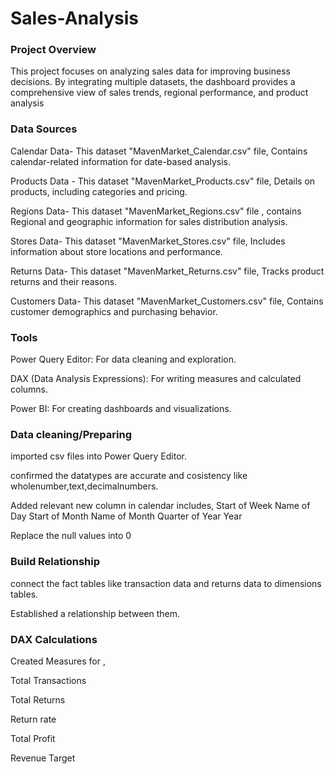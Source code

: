 # Sales-Analysis

### Project Overview

This  project focuses on analyzing sales data  for improving business decisions. By integrating multiple datasets, the dashboard provides a comprehensive view of sales trends, regional performance, and product analysis

### Data Sources

Calendar Data- This dataset  "MavenMarket_Calendar.csv" file, Contains calendar-related information for date-based analysis.

Products Data - This dataset "MavenMarket_Products.csv" file, Details on products, including categories and pricing.

Regions Data- This dataset "MavenMarket_Regions.csv" file , contains Regional and geographic information for sales distribution analysis.

Stores Data- This dataset "MavenMarket_Stores.csv" file, Includes information about store locations and performance.

Returns Data- This dataset "MavenMarket_Returns.csv" file, Tracks product returns and their reasons.

Customers Data- This dataset "MavenMarket_Customers.csv" file, Contains customer demographics and purchasing behavior.

### Tools

Power Query Editor: For data cleaning and exploration.

DAX (Data Analysis Expressions): For writing measures and calculated columns.

Power BI: For creating dashboards and visualizations.

###  Data cleaning/Preparing

imported csv files into Power Query Editor.

confirmed the datatypes are accurate and cosistency like wholenumber,text,decimalnumbers.

Added  relevant new column in calendar includes,
Start of Week 
Name of Day
Start of Month
Name of Month
Quarter of Year
Year 

Replace the null values into 0 

### Build Relationship

connect the fact tables like transaction data and returns data to dimensions tables.

Established a relationship between them.

### DAX Calculations

Created Measures for ,

Total Transactions

Total Returns

Return rate

Total Profit

Revenue Target



